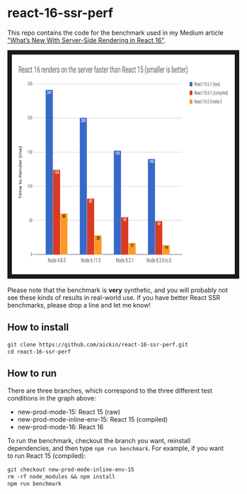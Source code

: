# react-16-ssr-perf

This repo contains the code for the benchmark used in my Medium article ["What’s New With Server-Side Rendering in React 16"](https://todo).

<img src="chart.png" alt="Chart showing that React 16 renders on the server faster than React 15" width="800" height="496" border="10">

Please note that the benchmark is **very** synthetic, and you will probably not see these kinds of results in real-world use. If you have better React SSR benchmarks, please drop a line and let me know!

## How to install

```
git clone https://github.com/aickin/react-16-ssr-perf.git
cd react-16-ssr-perf
```

## How to run

There are three branches, which correspond to the three different test conditions in the graph above:

* new-prod-mode-15: React 15 (raw)
* new-prod-mode-inline-env-15: React 15 (compiled)
* new-prod-mode-16: React 16

To run the benchmark, checkout the branch you want, reinstall dependencies, and then type `npm run benchmark`. For example, if you want to run React 15 (compiled):

```
git checkout new-prod-mode-inline-env-15
rm -rf node_modules && npm install
npm run benchmark
```
